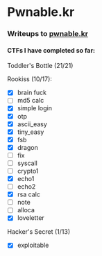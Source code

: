 # Pwnable.kr
### Writeups to [pwnable.kr](https://pwnable.kr) 



#### CTFs I have completed so far: 
Toddler's Bottle (21/21)

Rookiss (10/17):
- [x] brain fuck
- [ ] md5 calc
- [x] simple login
- [x] otp
- [x] ascii_easy
- [x] tiny_easy
- [x] fsb
- [x] dragon
- [ ] fix
- [ ] syscall
- [ ] crypto1
- [x] echo1
- [ ] echo2
- [x] rsa calc
- [ ] note
- [ ] alloca
- [x] loveletter

 Hacker's Secret (1/13)
- [x] exploitable
